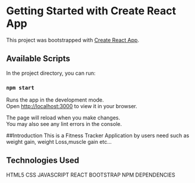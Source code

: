 # Getting Started with Create React App

This project was bootstrapped with [Create React App](https://github.com/facebook/create-react-app).

## Available Scripts

In the project directory, you can run:

### `npm start`

Runs the app in the development mode.\
Open [http://localhost:3000](http://localhost:3000) to view it in your browser.

The page will reload when you make changes.\
You may also see any lint errors in the console.

##Introduction
This is a Fitness Tracker Application by users need such as weight gain, weight Loss,muscle gain etc... 

## Technologies Used
HTML5
CSS
JAVASCRIPT
REACT
BOOTSTRAP
NPM DEPENDENCIES



